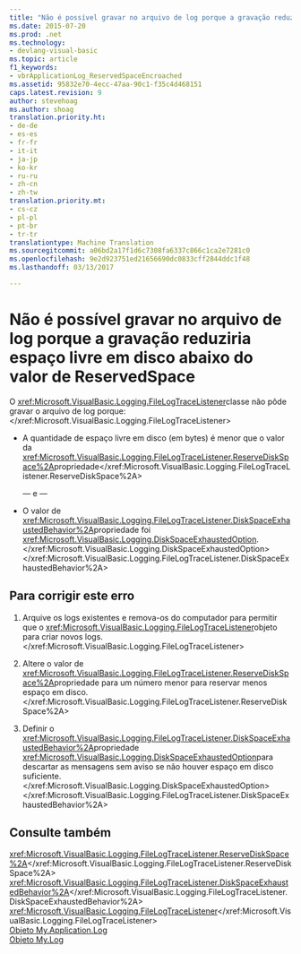 ```yaml
---
title: "Não é possível gravar no arquivo de log porque a gravação reduziria espaço livre em disco abaixo do valor de ReservedSpace | Documentos do Microsoft"
ms.date: 2015-07-20
ms.prod: .net
ms.technology:
- devlang-visual-basic
ms.topic: article
f1_keywords:
- vbrApplicationLog_ReservedSpaceEncroached
ms.assetid: 95832e70-4ecc-47aa-90c1-f35c4d468151
caps.latest.revision: 9
author: stevehoag
ms.author: shoag
translation.priority.ht:
- de-de
- es-es
- fr-fr
- it-it
- ja-jp
- ko-kr
- ru-ru
- zh-cn
- zh-tw
translation.priority.mt:
- cs-cz
- pl-pl
- pt-br
- tr-tr
translationtype: Machine Translation
ms.sourcegitcommit: a06bd2a17f1d6c7308fa6337c866c1ca2e7281c0
ms.openlocfilehash: 9e2d923751ed21656690dc0833cff2844ddc1f48
ms.lasthandoff: 03/13/2017

---
```

# <a name="unable-to-write-to-log-file-because-writing-to-it-would-reduce-free-disk-space-below-reservedspace-value"></a>Não é possível gravar no arquivo de log porque a gravação reduziria espaço livre em disco abaixo do valor de ReservedSpace
O <xref:Microsoft.VisualBasic.Logging.FileLogTraceListener>classe não pôde gravar o arquivo de log porque:</xref:Microsoft.VisualBasic.Logging.FileLogTraceListener>  
  
-   A quantidade de espaço livre em disco (em bytes) é menor que o valor da <xref:Microsoft.VisualBasic.Logging.FileLogTraceListener.ReserveDiskSpace%2A>propriedade</xref:Microsoft.VisualBasic.Logging.FileLogTraceListener.ReserveDiskSpace%2A>  
  
     — e —  
  
-   O valor de <xref:Microsoft.VisualBasic.Logging.FileLogTraceListener.DiskSpaceExhaustedBehavior%2A>propriedade foi <xref:Microsoft.VisualBasic.Logging.DiskSpaceExhaustedOption>.</xref:Microsoft.VisualBasic.Logging.DiskSpaceExhaustedOption> </xref:Microsoft.VisualBasic.Logging.FileLogTraceListener.DiskSpaceExhaustedBehavior%2A>  
  
## <a name="to-correct-this-error"></a>Para corrigir este erro  
  
1.  Arquive os logs existentes e remova-os do computador para permitir que o <xref:Microsoft.VisualBasic.Logging.FileLogTraceListener>objeto para criar novos logs.</xref:Microsoft.VisualBasic.Logging.FileLogTraceListener>  
  
2.  Altere o valor de <xref:Microsoft.VisualBasic.Logging.FileLogTraceListener.ReserveDiskSpace%2A>propriedade para um número menor para reservar menos espaço em disco.</xref:Microsoft.VisualBasic.Logging.FileLogTraceListener.ReserveDiskSpace%2A>  
  
3.  Definir o <xref:Microsoft.VisualBasic.Logging.FileLogTraceListener.DiskSpaceExhaustedBehavior%2A>propriedade <xref:Microsoft.VisualBasic.Logging.DiskSpaceExhaustedOption>para descartar as mensagens sem aviso se não houver espaço em disco suficiente.</xref:Microsoft.VisualBasic.Logging.DiskSpaceExhaustedOption> </xref:Microsoft.VisualBasic.Logging.FileLogTraceListener.DiskSpaceExhaustedBehavior%2A>  
  
## <a name="see-also"></a>Consulte também  
 <xref:Microsoft.VisualBasic.Logging.FileLogTraceListener.ReserveDiskSpace%2A></xref:Microsoft.VisualBasic.Logging.FileLogTraceListener.ReserveDiskSpace%2A>   
 <xref:Microsoft.VisualBasic.Logging.FileLogTraceListener.DiskSpaceExhaustedBehavior%2A></xref:Microsoft.VisualBasic.Logging.FileLogTraceListener.DiskSpaceExhaustedBehavior%2A>   
 <xref:Microsoft.VisualBasic.Logging.FileLogTraceListener></xref:Microsoft.VisualBasic.Logging.FileLogTraceListener>   
 [Objeto My.Application.Log](../../visual-basic/language-reference/objects/my-application-log-object.md)   
 [Objeto My.Log](../../visual-basic/language-reference/objects/my-log-object.md)
